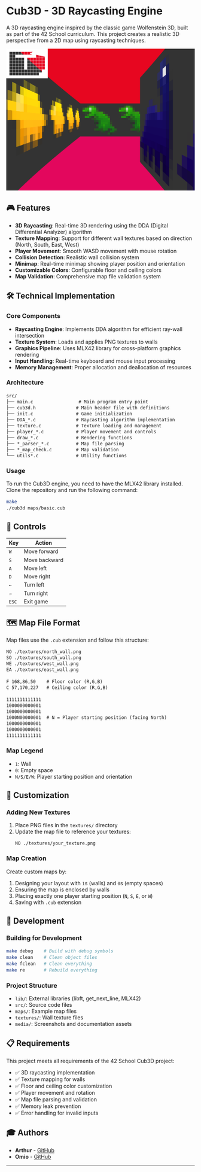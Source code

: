 # Cub3D - 3D Raycasting Engine

A 3D raycasting engine inspired by the classic game Wolfenstein 3D, built as part of the 42 School curriculum. This project creates a realistic 3D perspective from a 2D map using raycasting techniques.

![Cub3D Screenshot](media/screenshot.png)

## 🎮 Features

- **3D Raycasting**: Real-time 3D rendering using the DDA (Digital Differential Analyzer) algorithm
- **Texture Mapping**: Support for different wall textures based on direction (North, South, East, West)
- **Player Movement**: Smooth WASD movement with mouse rotation
- **Collision Detection**: Realistic wall collision system
- **Minimap**: Real-time minimap showing player position and orientation
- **Customizable Colors**: Configurable floor and ceiling colors
- **Map Validation**: Comprehensive map file validation system

## 🛠️ Technical Implementation

### Core Components

- **Raycasting Engine**: Implements DDA algorithm for efficient ray-wall intersection
- **Texture System**: Loads and applies PNG textures to walls
- **Graphics Pipeline**: Uses MLX42 library for cross-platform graphics rendering
- **Input Handling**: Real-time keyboard and mouse input processing
- **Memory Management**: Proper allocation and deallocation of resources

### Architecture

```
src/
├── main.c                 # Main program entry point
├── cub3d.h               # Main header file with definitions
├── init.c                # Game initialization
├── DDA_*.c               # Raycasting algorithm implementation
├── texture.c             # Texture loading and management
├── player_*.c            # Player movement and controls
├── draw_*.c              # Rendering functions
├── *_parser_*.c          # Map file parsing
├── *_map_check.c         # Map validation
└── utils*.c              # Utility functions
```

### Usage
To run the Cub3D engine, you need to have the MLX42 library installed. Clone the repository and run the following command:

```bash
make
./cub3d maps/basic.cub
```

## 🎯 Controls

| Key | Action |
|-----|--------|
| `W` | Move forward |
| `S` | Move backward |
| `A` | Move left |
| `D` | Move right |
| `←` | Turn left |
| `→` | Turn right |
| `ESC` | Exit game |

## 🗺️ Map File Format

Map files use the `.cub` extension and follow this structure:

```
NO ./textures/north_wall.png
SO ./textures/south_wall.png  
WE ./textures/west_wall.png
EA ./textures/east_wall.png

F 168,86,50    # Floor color (R,G,B)
C 57,170,227   # Ceiling color (R,G,B)

1111111111111
1000000000001
1000000000001
1000N00000001  # N = Player starting position (facing North)
1000000000001
1000000000001
1111111111111
```

### Map Legend
- `1`: Wall
- `0`: Empty space
- `N/S/E/W`: Player starting position and orientation

## 🎨 Customization

### Adding New Textures

1. Place PNG files in the `textures/` directory
2. Update the map file to reference your textures:
   ```
   NO ./textures/your_texture.png
   ```

### Map Creation

Create custom maps by:
1. Designing your layout with `1`s (walls) and `0`s (empty spaces)
2. Ensuring the map is enclosed by walls
3. Placing exactly one player starting position (`N`, `S`, `E`, or `W`)
4. Saving with `.cub` extension

## 🔧 Development

### Building for Development

```bash
make debug    # Build with debug symbols
make clean    # Clean object files
make fclean   # Clean everything
make re       # Rebuild everything
```

### Project Structure

- `lib/`: External libraries (libft, get_next_line, MLX42)
- `src/`: Source code files
- `maps/`: Example map files
- `textures/`: Wall texture files
- `media/`: Screenshots and documentation assets

## 📋 Requirements

This project meets all requirements of the 42 School Cub3D project:

- ✅ 3D raycasting implementation
- ✅ Texture mapping for walls
- ✅ Floor and ceiling color customization
- ✅ Player movement and rotation
- ✅ Map file parsing and validation
- ✅ Memory leak prevention
- ✅ Error handling for invalid inputs


## 🎓 Authors

- **Arthur** - [GitHub](https://github.com/alimpens)
- **Omio** - [GitHub](https://github.com/panndabea)

---

